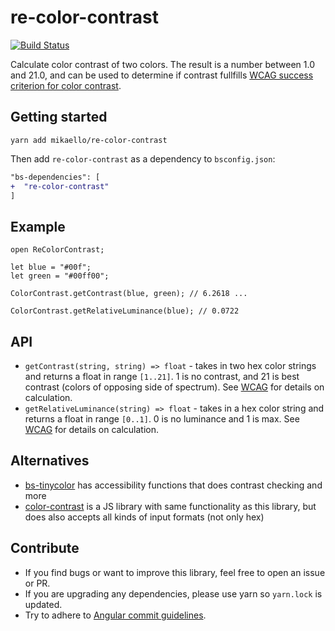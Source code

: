 # re-color-contrast

[![Build Status](https://travis-ci.org/mikaello/re-color-contrast.svg?branch=master)](https://travis-ci.org/mikaello/re-color-contrast)

Calculate color contrast of two colors. The result is a number between 1.0 and 21.0, and can be used to determine if contrast fullfills [WCAG success criterion for color contrast](https://www.w3.org/TR/UNDERSTANDING-WCAG20/visual-audio-contrast-contrast.html).

## Getting started

```
yarn add mikaello/re-color-contrast
```

Then add `re-color-contrast` as a dependency to `bsconfig.json`:

```diff
"bs-dependencies": [
+  "re-color-contrast"
]
```

## Example

```reason
open ReColorContrast;

let blue = "#00f";
let green = "#00ff00";

ColorContrast.getContrast(blue, green); // 6.2618 ...

ColorContrast.getRelativeLuminance(blue); // 0.0722
```

## API

- `getContrast(string, string) => float` - takes in two hex color strings and returns a float in range `[1..21]`. 1 is no contrast, and 21 is best contrast (colors of opposing side of spectrum). See [WCAG](http://www.w3.org/TR/2008/REC-WCAG20-20081211/#contrast-ratiodef) for details on calculation.
- `getRelativeLuminance(string) => float` - takes in a hex color string and returns a float in range `[0..1]`. 0 is no luminance and 1 is max. See [WCAG](http://www.w3.org/TR/2008/REC-WCAG20-20081211/#relativeluminancedef) for details on calculation.

## Alternatives

- [bs-tinycolor](https://github.com/mikaello/bs-tinycolor) has accessibility functions that does contrast checking and more
- [color-contrast](https://github.com/jescalan/color-contrast) is a JS library with same functionality as this library, but does also accepts all kinds of input formats (not only hex)

## Contribute

- If you find bugs or want to improve this library, feel free to open an issue or PR.
- If you are upgrading any dependencies, please use yarn so `yarn.lock` is updated.
- Try to adhere to [Angular commit guidelines](https://github.com/angular/angular.js/blob/master/DEVELOPERS.md#-git-commit-guideline).
